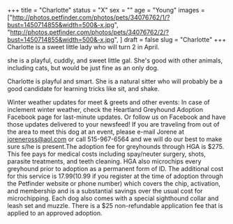 +++
title = "Charlotte"
status = "X"
sex = ""
age = "Young"
images = ["http://photos.petfinder.com/photos/pets/34076762/1/?bust=1450714855&width=500&-x.jpg",
"http://photos.petfinder.com/photos/pets/34076762/2/?bust=1450714855&width=500&-x.jpg",
]
draft = false
slug = "Charlotte"
+++
Charlotte is a sweet little lady who will turn 2 in April.

she is a playful, cuddly, and sweet little gal. She's good with other animals, including cats, but would be just fine as an only dog.

Charlotte is playful and smart. She is a natural sitter who will probably be a good candidate for learning tricks like sit, and shake. 

Winter weather updates for meet & greets and other events: In case of inclement winter weather, check the Heartland Greyhound Adoption Facebook page for last-minute updates. Or follow us on Facebook and have those updates delivered to your newsfeed!
If you are traveling from out of the area to meet this dog at an event, please e-mail Jorene at joreneross@aol.com or call 515-967-6564 and we will do our best to make sure s/he is present.The adoption fee for greyhounds through HGA is $275. This fee pays for medical costs including spay/neuter surgery, shots, parasite treatments, and teeth cleaning. HGA also microchips every greyhound prior to adoption as a permanent form of ID. The additional cost for this service is $17.99 ($10.99 if you register at the time of adoption through the Petfinder website or phone number) which covers the chip, activation, and membership and is a substantial savings over the usual cost for microchipping. Each dog also comes with a special sighthound collar and leash set and muzzle. There is a $25 non-refundable application fee that is applied to an approved adoption.
